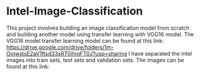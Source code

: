 # Intel-Image-Classification
This project involves building an image classification model from scratch and building another model using transfer learning with VGG16 model. 
The VGG16 model transfer learning model can be found at this link: https://drive.google.com/drive/folders/1m-OojwstsE2aV1ftsd33xRT0ihigFT0J?usp=sharing
I have separated the intel images into train sets, test sets and validation sets. 
The images can be found at this link: 
